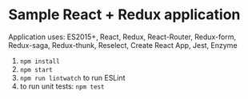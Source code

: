# Sample React + Redux application

Application uses: ES2015+, React, Redux, React-Router, Redux-form, Redux-saga, Redux-thunk, Reselect, Create React App, Jest, Enzyme

1. `npm install`
2. `npm start`
3. `npm run lintwatch` to run ESLint
4. to run unit tests: `npm test`
